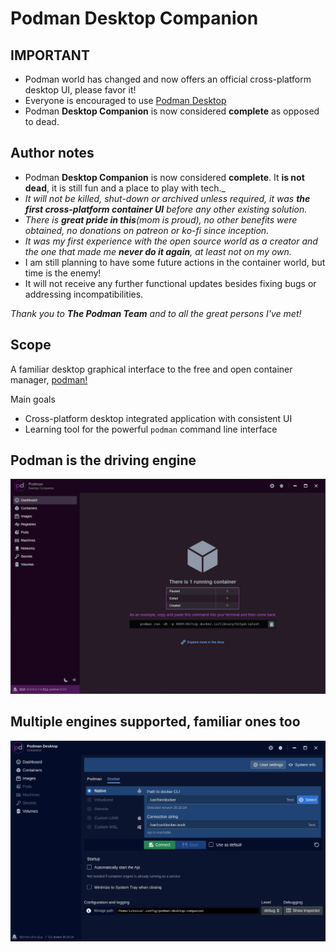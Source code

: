 # Podman Desktop Companion

## **IMPORTANT**

* Podman world has changed and now offers an official cross-platform desktop UI, please favor it!
* Everyone is encouraged to use [Podman Desktop](https://podman-desktop.io/)
* Podman **Desktop Companion** is now considered **complete** as opposed to dead.

## Author notes

* Podman **Desktop Companion** is now considered **complete**. It **is not dead**, it is still fun and a place to play with tech._
* _It will not be killed, shut-down or archived unless required, it was **the first cross-platform container UI** before any other existing solution._
* _There is **great pride in this**(mom is proud), no other benefits were obtained, no donations on patreon or ko-fi since inception._
* _It was my first experience with the open source world as a creator and the one that made me **never do it again**, at least not on my own._
* I am still planning to have some future actions in the container world, but time is the enemy!
* It will not receive any further functional updates besides fixing bugs or addressing incompatibilities.

_Thank you to **The Podman Team** and to all the great persons I've met!_

## Scope

A familiar desktop graphical interface to the free and open container manager, [podman!](https://podman.io/)

Main goals

* Cross-platform desktop integrated application with consistent UI
* Learning tool for the powerful `podman` command line interface

## Podman is the driving engine

![Podman Desktop Companion Dashboard](docs/img/001-Dashboard.png?raw=true)

## Multiple engines supported, familiar ones too

![Engine Settings Screen](docs/img/DockerSettings.png?raw=true)
